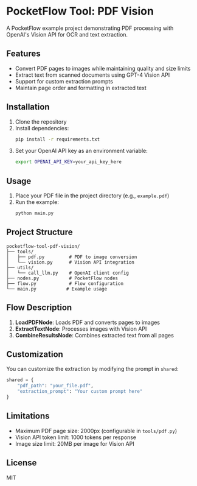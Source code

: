 # PocketFlow Tool: PDF Vision

A PocketFlow example project demonstrating PDF processing with OpenAI's Vision API for OCR and text extraction.

## Features

- Convert PDF pages to images while maintaining quality and size limits
- Extract text from scanned documents using GPT-4 Vision API
- Support for custom extraction prompts
- Maintain page order and formatting in extracted text

## Installation

1. Clone the repository
2. Install dependencies:
   ```bash
   pip install -r requirements.txt
   ```
3. Set your OpenAI API key as an environment variable:
   ```bash
   export OPENAI_API_KEY=your_api_key_here
   ```

## Usage

1. Place your PDF file in the project directory (e.g., `example.pdf`)
2. Run the example:
   ```bash
   python main.py
   ```

## Project Structure

```
pocketflow-tool-pdf-vision/
├── tools/
│   ├── pdf.py         # PDF to image conversion
│   └── vision.py      # Vision API integration
├── utils/
│   └── call_llm.py    # OpenAI client config
├── nodes.py           # PocketFlow nodes
├── flow.py            # Flow configuration
└── main.py           # Example usage
```

## Flow Description

1. **LoadPDFNode**: Loads PDF and converts pages to images
2. **ExtractTextNode**: Processes images with Vision API
3. **CombineResultsNode**: Combines extracted text from all pages

## Customization

You can customize the extraction by modifying the prompt in `shared`:

```python
shared = {
    "pdf_path": "your_file.pdf",
    "extraction_prompt": "Your custom prompt here"
}
```

## Limitations

- Maximum PDF page size: 2000px (configurable in `tools/pdf.py`)
- Vision API token limit: 1000 tokens per response
- Image size limit: 20MB per image for Vision API

## License

MIT
